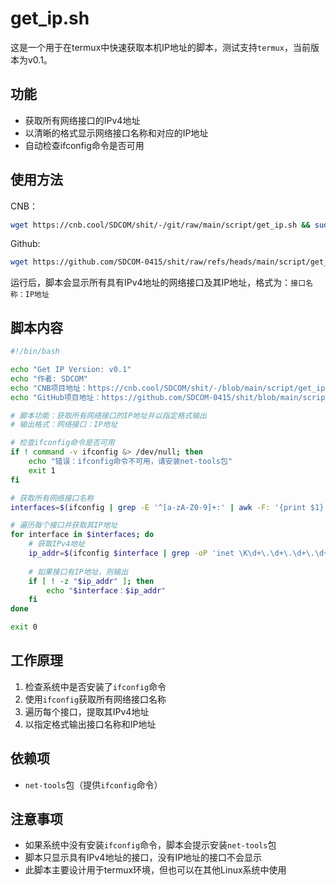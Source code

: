 # get_ip.sh

这是一个用于在termux中快速获取本机IP地址的脚本，测试支持`termux`，当前版本为v0.1。

## 功能

- 获取所有网络接口的IPv4地址
- 以清晰的格式显示网络接口名称和对应的IP地址
- 自动检查ifconfig命令是否可用

## 使用方法

CNB：
```bash
wget https://cnb.cool/SDCOM/shit/-/git/raw/main/script/get_ip.sh && sudo chmod +x ./get_ip.sh && sudo ./get_ip.sh
```
Github:
```bash
wget https://github.com/SDCOM-0415/shit/raw/refs/heads/main/script/get_ip.sh && sudo chmod +x ./get_ip.sh && sudo ./get_ip.sh
```

运行后，脚本会显示所有具有IPv4地址的网络接口及其IP地址，格式为：`接口名称：IP地址`

## 脚本内容

```bash
#!/bin/bash

echo "Get IP Version: v0.1"
echo "作者: SDCOM"
echo "CNB项目地址：https://cnb.cool/SDCOM/shit/-/blob/main/script/get_ip.sh"
echo "GitHub项目地址：https://github.com/SDCOM-0415/shit/blob/main/script/get_ip.sh"

# 脚本功能：获取所有网络接口的IP地址并以指定格式输出
# 输出格式：网络接口：IP地址

# 检查ifconfig命令是否可用
if ! command -v ifconfig &> /dev/null; then
    echo "错误：ifconfig命令不可用，请安装net-tools包"
    exit 1
fi

# 获取所有网络接口名称
interfaces=$(ifconfig | grep -E '^[a-zA-Z0-9]+:' | awk -F: '{print $1}')

# 遍历每个接口并获取其IP地址
for interface in $interfaces; do
    # 获取IPv4地址
    ip_addr=$(ifconfig $interface | grep -oP 'inet \K\d+\.\d+\.\d+\.\d+')
    
    # 如果接口有IP地址，则输出
    if [ ! -z "$ip_addr" ]; then
        echo "$interface：$ip_addr"
    fi
done

exit 0
```

## 工作原理

1. 检查系统中是否安装了`ifconfig`命令
2. 使用`ifconfig`获取所有网络接口名称
3. 遍历每个接口，提取其IPv4地址
4. 以指定格式输出接口名称和IP地址

## 依赖项

- `net-tools`包（提供`ifconfig`命令）

## 注意事项

- 如果系统中没有安装`ifconfig`命令，脚本会提示安装`net-tools`包
- 脚本只显示具有IPv4地址的接口，没有IP地址的接口不会显示
- 此脚本主要设计用于termux环境，但也可以在其他Linux系统中使用
